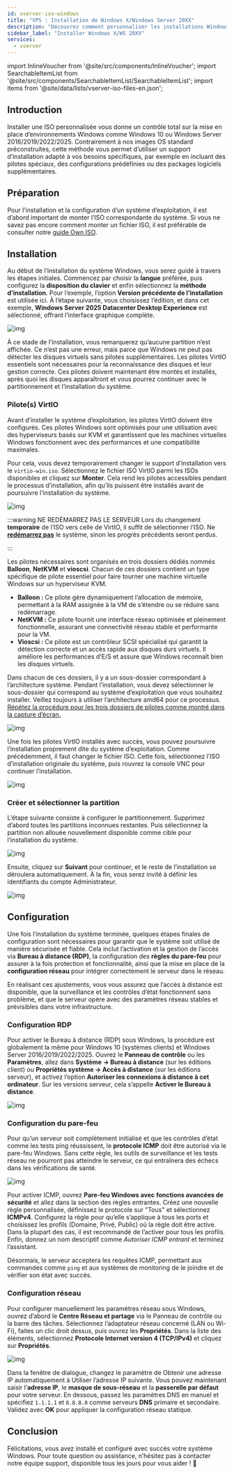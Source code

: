 ```yaml
---
id: vserver-iso-windows
title: "VPS : Installation de Windows X/Windows Server 20XX"
description: "Découvrez comment personnaliser les installations Windows avec des ISOs sur mesure pour un contrôle total sur la configuration et les pilotes → En savoir plus maintenant"
sidebar_label: "Installer Windows X/WS 20XX"
services:
  - vserver
---
```




import InlineVoucher from '@site/src/components/InlineVoucher';
import SearchableItemList from '@site/src/components/SearchableItemList/SearchableItemList';
import items from '@site/data/lists/vserver-iso-files-en.json';

## Introduction
Installer une ISO personnalisée vous donne un contrôle total sur la mise en place d’environnements Windows comme Windows 10 ou Windows Server 2016/2019/2022/2025. Contrairement à nos images OS standard préconstruites, cette méthode vous permet d’utiliser un support d’installation adapté à vos besoins spécifiques, par exemple en incluant des pilotes spéciaux, des configurations prédéfinies ou des packages logiciels supplémentaires.

<InlineVoucher />



## Préparation

Pour l’installation et la configuration d’un système d’exploitation, il est d’abord important de monter l’ISO correspondante du système. Si vous ne savez pas encore comment monter un fichier ISO, il est préférable de consulter notre [guide Own ISO](vserver-iso.md).



## Installation

Au début de l’installation du système Windows, vous serez guidé à travers les étapes initiales. Commencez par choisir la **langue** préférée, puis configurez la **disposition du clavier** et enfin sélectionnez la **méthode d’installation**. Pour l’exemple, l’option **Version précédente de l’installation** est utilisée ici. À l’étape suivante, vous choisissez l’édition, et dans cet exemple, **Windows Server 2025 Datacenter Desktop Experience** est sélectionné, offrant l’interface graphique complète.



![img](https://screensaver01.zap-hosting.com/index.php/s/7K227dRoaz5Y4py/download)

À ce stade de l’installation, vous remarquerez qu’aucune partition n’est affichée. Ce n’est pas une erreur, mais parce que Windows ne peut pas détecter les disques virtuels sans pilotes supplémentaires. Les pilotes VirtIO essentiels sont nécessaires pour la reconnaissance des disques et leur gestion correcte. Ces pilotes doivent maintenant être montés et installés, après quoi les disques apparaîtront et vous pourrez continuer avec le partitionnement et l’installation du système.



### Pilote(s) VirtIO

Avant d’installer le système d’exploitation, les pilotes VirtIO doivent être configurés. Ces pilotes Windows sont optimisés pour une utilisation avec des hyperviseurs basés sur KVM et garantissent que les machines virtuelles Windows fonctionnent avec des performances et une compatibilité maximales.

Pour cela, vous devez temporairement changer le support d’installation vers le `virtio-win.iso`. Sélectionnez le fichier ISO VirtIO parmi les ISOs disponibles et cliquez sur **Monter**. Cela rend les pilotes accessibles pendant le processus d’installation, afin qu’ils puissent être installés avant de poursuivre l’installation du système.



![img](https://screensaver01.zap-hosting.com/index.php/s/wtZFngf9FofiQ88/download)

:::warning NE REDÉMARREZ PAS LE SERVEUR
Lors du changement **temporaire** de l’ISO vers celle de VirtIO, il suffit de sélectionner l’ISO. Ne **<u>redémarrez pas</u>** le système, sinon les progrès précédents seront perdus.

:::

Les pilotes nécessaires sont organisés en trois dossiers dédiés nommés **Balloon**, **NetKVM** et **vioscsi**. Chacun de ces dossiers contient un type spécifique de pilote essentiel pour faire tourner une machine virtuelle Windows sur un hyperviseur KVM.

- **Balloon :** Ce pilote gère dynamiquement l’allocation de mémoire, permettant à la RAM assignée à la VM de s’étendre ou se réduire sans redémarrage.  
- **NetKVM :** Ce pilote fournit une interface réseau optimisée et pleinement fonctionnelle, assurant une connectivité réseau stable et performante pour la VM.  
- **Vioscsi :** Ce pilote est un contrôleur SCSI spécialisé qui garantit la détection correcte et un accès rapide aux disques durs virtuels. Il améliore les performances d’E/S et assure que Windows reconnaît bien les disques virtuels.  

Dans chacun de ces dossiers, il y a un sous-dossier correspondant à l’architecture système. Pendant l’installation, vous devez sélectionner le sous-dossier qui correspond au système d’exploitation que vous souhaitez installer. Veillez toujours à utiliser l’architecture amd64 pour ce processus. <u>Répétez la procédure pour les trois dossiers de pilotes comme montré dans la capture d’écran.</u>

![img](https://screensaver01.zap-hosting.com/index.php/s/fisTox5ziW4Y3tt/download)

Une fois les pilotes VirtIO installés avec succès, vous pouvez poursuivre l’installation proprement dite du système d’exploitation. Comme précédemment, il faut changer le fichier ISO. Cette fois, sélectionnez l’ISO d’installation originale du système, puis rouvrez la console VNC pour continuer l’installation.

![img](https://screensaver01.zap-hosting.com/index.php/s/QECit2kf66WQF9R/download)



### Créer et sélectionner la partition

L’étape suivante consiste à configurer le partitionnement. Supprimez d’abord toutes les partitions inconnues restantes. Puis sélectionnez la partition non allouée nouvellement disponible comme cible pour l’installation du système.

![img](https://screensaver01.zap-hosting.com/index.php/s/tRijdykS6CxyrbA/download)

Ensuite, cliquez sur **Suivant** pour continuer, et le reste de l’installation se déroulera automatiquement. À la fin, vous serez invité à définir les identifiants du compte Administrateur.

![img](https://screensaver01.zap-hosting.com/index.php/s/bPzrdmbgYeLGrjJ/download)



## Configuration

Une fois l’installation du système terminée, quelques étapes finales de configuration sont nécessaires pour garantir que le système soit utilisé de manière sécurisée et fiable. Cela inclut l’activation et la gestion de l’accès via **Bureau à distance (RDP)**, la configuration des **règles du pare-feu** pour assurer à la fois protection et fonctionnalité, ainsi que la mise en place de la **configuration réseau** pour intégrer correctement le serveur dans le réseau.

En réalisant ces ajustements, vous vous assurez que l’accès à distance est disponible, que la surveillance et les contrôles d’état fonctionnent sans problème, et que le serveur opère avec des paramètres réseau stables et prévisibles dans votre infrastructure.



### Configuration RDP

Pour activer le Bureau à distance (RDP) sous Windows, la procédure est globalement la même pour Windows 10 (systèmes clients) et Windows Server 2016/2019/2022/2025. Ouvrez le **Panneau de contrôle** ou les **Paramètres**, allez dans **Système → Bureau à distance** (sur les éditions client) ou **Propriétés système → Accès à distance** (sur les éditions serveur), et activez l’option **Autoriser les connexions à distance à cet ordinateur**. Sur les versions serveur, cela s’appelle **Activer le Bureau à distance**.

![img](https://screensaver01.zap-hosting.com/index.php/s/kcA3bWFHamWRwL8/download)



### Configuration du pare-feu

Pour qu’un serveur soit complètement initialisé et que les contrôles d’état comme les tests ping réussissent, le **protocole ICMP** doit être autorisé via le pare-feu Windows. Sans cette règle, les outils de surveillance et les tests réseau ne pourront pas atteindre le serveur, ce qui entraînera des échecs dans les vérifications de santé.

![img](https://screensaver01.zap-hosting.com/index.php/s/jyLqA5Ly3iXDPJ5/download)

Pour activer ICMP, ouvrez **Pare-feu Windows avec fonctions avancées de sécurité** et allez dans la section des règles entrantes. Créez une nouvelle règle personnalisée, définissez le protocole sur "Tous" et sélectionnez **ICMPv4**. Configurez la règle pour qu’elle s’applique à tous les ports et choisissez les profils (Domaine, Privé, Public) où la règle doit être active. Dans la plupart des cas, il est recommandé de l’activer pour tous les profils. Enfin, donnez un nom descriptif comme *Autoriser ICMP entrant* et terminez l’assistant.

Désormais, le serveur acceptera les requêtes ICMP, permettant aux commandes comme `ping` et aux systèmes de monitoring de le joindre et de vérifier son état avec succès.



### Configuration réseau

Pour configurer manuellement les paramètres réseau sous Windows, ouvrez d’abord le **Centre Réseau et partage** via le Panneau de contrôle ou la barre des tâches. Sélectionnez l’adaptateur réseau concerné (LAN ou Wi-Fi), faites un clic droit dessus, puis ouvrez les **Propriétés**. Dans la liste des éléments, sélectionnez **Protocole Internet version 4 (TCP/IPv4)** et cliquez sur **Propriétés**.

![img](https://screensaver01.zap-hosting.com/index.php/s/nEGkdE79tDwLszr/download)

Dans la fenêtre de dialogue, changez le paramètre de Obtenir une adresse IP automatiquement à Utiliser l’adresse IP suivante. Vous pouvez maintenant saisir l’**adresse IP**, le **masque de sous-réseau** et la **passerelle par défaut** pour votre serveur. En dessous, passez les paramètres DNS en manuel et spécifiez `1.1.1.1` et `8.8.8.8` comme serveurs **DNS** primaire et secondaire. Validez avec **OK** pour appliquer la configuration réseau statique.









## Conclusion

Félicitations, vous avez installé et configuré avec succès votre système Windows. Pour toute question ou assistance, n’hésitez pas à contacter notre équipe support, disponible tous les jours pour vous aider ! 🙂



<InlineVoucher />